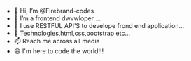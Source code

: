 - 👋 Hi, I’m @Firebrand-codes
- 👀 I’m a frontend dwvwloper ...
- 🌱 I use RESTFUL API'S to develope frond end application...
- 💞️ Technologies,html,css,bootstrap etc...
- 📫 Reach me across all media
- 😄 I'm here to code the world!!!

<!---
Firebrand-codes/Firebrand-codes is a ✨ special ✨ repository because its `README.md` (this file) appears on your GitHub profile.
You can click the Preview link to take a look at your changes.
--->
